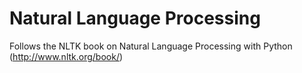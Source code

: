 # Natural Language Processing

Follows the NLTK book on Natural Language Processing with Python (http://www.nltk.org/book/)
